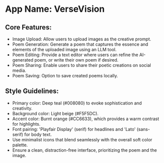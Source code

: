 # **App Name**: VerseVision

## Core Features:

- Image Upload: Allow users to upload images as the creative prompt.
- Poem Generation: Generate a poem that captures the essence and elements of the uploaded image using an LLM tool.
- Poem Editing: Provide a text editor where users can refine the AI-generated poem, or write their own poem if desired.
- Poem Sharing: Enable users to share their poetic creations on social media.
- Poem Saving: Option to save created poems locally.

## Style Guidelines:

- Primary color: Deep teal (#008080) to evoke sophistication and creativity.
- Background color: Light beige (#F5F5DC).
- Accent color: Burnt orange (#CC6633), which provides a warm contrast for highlights.
- Font pairing: 'Playfair Display' (serif) for headlines and 'Lato' (sans-serif) for body text.
- Use minimalist icons that blend seamlessly with the overall soft color palette.
- Ensure a clean, distraction-free interface, prioritizing the poem and the image.